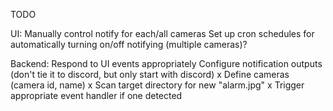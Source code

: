TODO

UI:
Manually control notify for each/all cameras
Set up cron schedules for automatically turning on/off notifying (multiple cameras)?

Backend:
Respond to UI events appropriately
Configure notification outputs (don't tie it to discord, but only start with discord)
x Define cameras (camera id, name)
x Scan target directory for new "alarm.jpg"
x Trigger appropriate event handler if one detected